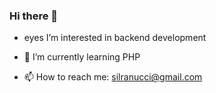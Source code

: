 ### Hi there 👋

<!--
**silranucci/silranucci** is a ✨ _special_ ✨ repository because its `README.md` (this file) appears on your GitHub profile.

Here are some ideas to get you started:
- 🔭 I’m currently working on 
- 👯 I’m looking to collaborate on ...
- 🤔 I’m looking for help with ...
- 😄 Pronouns: ...
- ⚡ Fun fact: ...
-

- 💬 Ask me about ...
-->

- eyes I’m interested in backend development

- 🌱 I’m currently learning PHP

- 📫 How to reach me: silranucci@gmail.com

